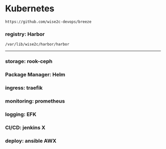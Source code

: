 # Kubernetes
``https://github.com/wise2c-devops/breeze``
### registry: Harbor
``/var/lib/wise2c/harbor/harbor``

---

### storage: rook-ceph
### Package Manager: Helm
### ingress: traefik
### monitoring: prometheus
### logging: EFK
### CI/CD: jenkins X
### deploy: ansible AWX
